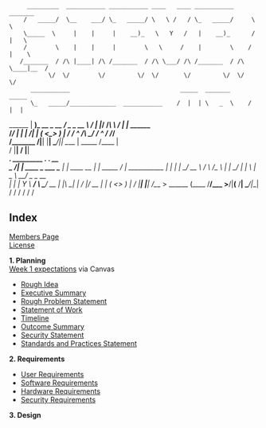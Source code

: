 # 
         _________  ___________ ___________ ____   ____ ___________     _______              
        /   _____/  \__    ___/ \_   _____/ \   \ /   / \_   _____/     \      \             
        \_____  \     |    |     |    __)_   \   Y   /   |    __)_      /   |   \            
        /        \    |    |     |        \   \     /    |        \    /    |    \           
       /_______  / /\ |____| /\ /_______  / /\ \___/ /\ /_______  / /\ \____|__  /           
               \/  \/        \/         \/  \/       \/         \/  \/         \/            
          ___________                               _____  _______      _____                
          \_   _____/_____________  ___________    /  |  | \   _  \    /  |  |               
  ______   |    __)_\_  __ \_  __ \/  _ \_  __ \  /   |  |_/  /_\  \  /   |  |_   ______     
 /_____/   |        \|  | \/|  | \(  <_> )  | \/ /    ^   /\  \_/   \/    ^   /  /_____/     
          /_______  /|__|   |__|   \____/|__|    \____   |  \_____  /\____   |               
                  \/                                  |__|        \/      |__|               
___________.__             _________        .__               .__          __                
\__    ___/|  |__   ____   \_   ___ \_____  |  |   ____  __ __|  | _____ _/  |_  ___________ 
  |    |   |  |  \_/ __ \  /    \  \/\__  \ |  | _/ ___\|  |  \  | \__  \\   __\/  _ \_  __ \
  |    |   |   Y  \  ___/  \     \____/ __ \|  |_\  \___|  |  /  |__/ __ \|  | (  <_> )  | \/
  |____|   |___|  /\___  >  \______  (____  /____/\___  >____/|____(____  /__|  \____/|__|   
                \/     \/          \/     \/          \/                \/                   


## Index

[Members Page](https://github.com/solarZoey/CYBR_404_Project1_Team4/blob/main/Week_1/Members_Page.md)<br>
[License](https://github.com/solarZoey/CYBR_404_Project1_Team4/blob/main/README.md)

**1. Planning**
<br>[Week 1 expectations](https://canvas.unk.edu/courses/51421/assignments/672342) via Canvas
   
   - [Rough Idea](Week_1/Rough_Idea.md) 
   - [Executive Summary](https://github.com/solarZoey/CYBR_404_Project1_Team4/blob/main/Executive%20Summary.pdf)
   - [Rough Problem Statement](Week_1/Problem_Statement.md)
   - [Statement of Work](https://github.com/solarZoey/CYBR_404_Project1_Team4/blob/main/Statement%20of%20Work%20S.pdf)
   - [Timeline](Documentation/Timeline)
   - [Outcome Summary](https://github.com/solarZoey/CYBR_404_Project1_Team4/blob/main/Documentation/Outcome%20Summary.md)
   - [Security Statement](https://github.com/solarZoey/CYBR_404_Project1_Team4/blob/main/Documentation/Security%20Statement.md)
   - [Standards and Practices Statement](https://github.com/solarZoey/CYBR_404_Project1_Team4/blob/main/Documentation/Standards%20and%20Practices%20Statement.md)

**2. Requirements**
   - [User Requirements](https://github.com/solarZoey/CYBR_404_Project1_Team4/blob/main/Documentation/User%20Requirements.md)
   - [Software Requirements](https://github.com/solarZoey/CYBR_404_Project1_Team4/blob/main/Documentation/Software%20Requirements.md)
   - [Hardware Requirements](https://github.com/solarZoey/CYBR_404_Project1_Team4/blob/main/Documentation/Hardware%20Requirements.md)
   - [Security Requirements](https://github.com/solarZoey/CYBR_404_Project1_Team4/blob/main/Documentation/Security%20Requirements.md)

**3. Design**
